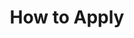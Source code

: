 ---
layout: page
title: How to Apply
#background_style: bg-info
background_image: url('assets/img/backgrounds/microscope-in-laboratory-P5S76HK.jpg')
# Add a link to the the top menu
menus:
  header:
    title: How to Apply
    weight: 2

sections:

- type: paragraph.html
  section_id: overview
  title: Overview
#  background_style: bg-info
#  text_style: text-left text-white
  text: >+
    BRIDGES is an NSF-funded interdisciplinary graduate training program in ecosystem genomics that trains diverse students to communicate (1) across the entire “genes-to-ecosystems” scale, and (2) among the different cultures of science and the people that practice science, to solve real world problems that matter.

- type: paragraph.html
  section_id: eligibility
  title: Opportunity and Eligibility
#  background_style: bg-info
#  text_style: text-left text-white
  text: >+
    All who are applying to one of UA’s seven graduate programs [(EEB, SPLS, ENVS, BE, HAS, SNRE, EIS)](./#services) for matriculation in fall 2021 are encouraged to apply to join NSF BRIDGES’ first training cohort!   U.S. Citizens and permanent residents are also eligible to apply to competitive NRT fellowships of $34,000 per year for up to two years.  Those not eligible for fellowships are nonetheless encouraged to apply to our program, to avail themselves of the program’s benefits including  interdisciplinary training, travel funding, and opportunities in professional development, and outreach. BRIDGES (and accepting home departments) will work with accepted international students to identify possible paths of funding support.
  actions:
  - title: View Eligible Degree Programs
    url: '/#services'
    class: btn-light

- type: paragraph.html
  section_id: before-applying
  title: Before Applying
#  background_style: bg-info
#  text_style: text-left text-white
  text: >+
   Finding a graduate program and faculty mentor(s) and research group that aligns with your interests is crucial for success in graduate school. Before applying to BRIDGES, please learn about our research groups and mentors by looking at their websites and contacting prospective mentor(s) whose interests most closely relate to yours. If you are unsure who to contact, please email the BRIDGES program manager.

- type: paragraph.html
  section_id: to-apply
  title: To Apply
#  background_style: bg-info
#  text_style: text-left text-white
  text: >+
    Fill out an application by clicking the Apply Now button below. The application includes a ½-to-1 page statement of interest in the BRIDGES program plus a 1-2 page statement of your research interests, a CV or resume, and transcripts (unofficial transcripts are acceptable). Applications for fellowship funding received by December 1, 2020 will have priority, but we will consider applications on a rolling basis if fellowships remain available.

- type: paragraph.html
  section_id: contact info
  title: Need more information?
#  background_style: bg-info
#  text_style: text-left text-white
  text: >+
    Interested applicants should contact Heather Ingram at [bridges.nrt@gmail.com](mailto:bridges.nrt@gmail.com).
  actions:
  - title: Apply Now
    url: 'https://uarizona.co1.qualtrics.com/jfe/form/SV_eaH2jkJBxMuBE3z '
    class: btn-light


---